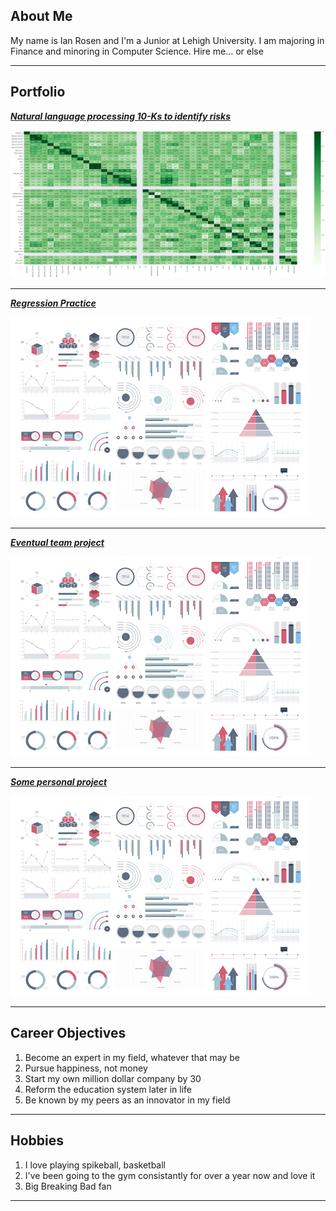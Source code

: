 ## About Me

My name is Ian Rosen and I'm a Junior at Lehigh University. I am majoring in Finance and minoring in Computer Science. Hire me... or else 
<!-- Upload your own photo and change the path -->

---

## Portfolio

<!-- You can link to other websites, PDFs in this repo, and other pages in this repo -->

_**[Natural language processing 10-Ks to identify risks](analysis_report)**_

<img src="images/output_32_1.png?raw=true"/>

---

_**[Regression Practice](Regression_practice)**_

<img src="images/dummy_thumbnail.jpg?raw=true"/>

---

_**[Eventual team project](https://donbowen.github.io/teamproject/)**_

<img src="images/dummy_thumbnail.jpg?raw=true"/>

---

_**[Some personal project](/pdf/sample_presentation.pdf)**_

<img src="images/dummy_thumbnail.jpg?raw=true"/>

---

## Career Objectives

1. Become an expert in my field, whatever that may be
2. Pursue happiness, not money
3. Start my own million dollar company by 30
4. Reform the education system later in life
5. Be known by my peers as an innovator in my field

---

## Hobbies

1. I love playing spikeball, basketball
2. I've been going to the gym consistantly for over a year now and love it
3. Big Breaking Bad fan
---
<!-- Remove above link if you don't want to attibute -->
